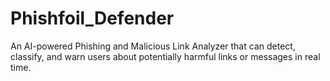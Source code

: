 # Phishfoil_Defender
An AI-powered Phishing and Malicious Link Analyzer  that can detect, classify, and warn users about potentially harmful  links or messages in real time. 
